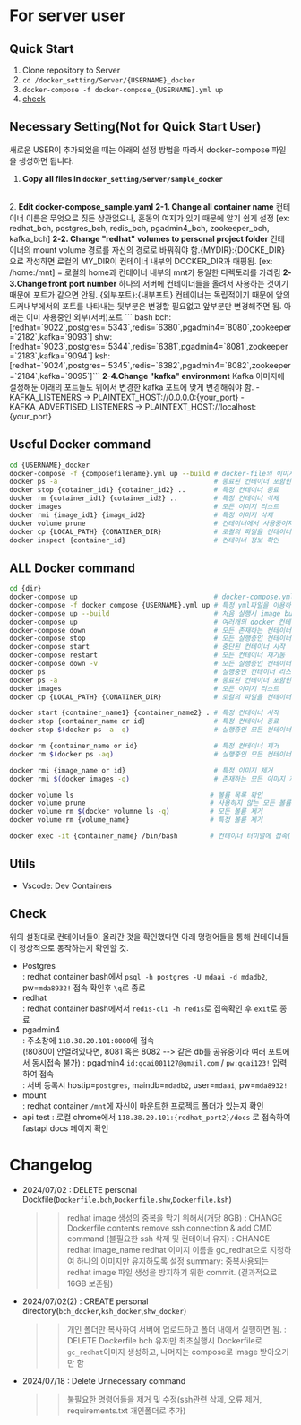 # For server user

## Quick Start
1. Clone repository to Server
2. `cd /docker_setting/Server/{USERNAME}_docker`
3. `docker-compose -f docker-compose_{USERNAME}.yml up`
4. [check](#check)

## Necessary Setting(Not for Quick Start User)
새로운 USER이 추가되었을 때는 아래의 설정 방법을 따라서 docker-compose 파일을 생성하면 됩니다.
1. <b>Copy all files in `docker_setting/Server/sample_docker`</b>
<br>
2. <b>Edit docker-compose_sample.yaml</b>
    <b>2-1. Change all container name</b>
        컨테이너 이름은 무엇으로 짓든 상관없으나, 혼동의 여지가 있기 때문에 알기 쉽게 설정
        [ex: redhat_bch, postgres_bch, redis_bch, pgadmin4_bch, zookeeper_bch, kafka_bch] 
    <b>2-2. Change "redhat" volumes to personal project folder</b> 
         컨테이너의 mount volume 경로를 자신의 경로로 바꿔줘야 함.{MYDIR}:{DOCKE_DIR}으로 작성하면 로컬의 MY_DIR이 컨테이너 내부의 DOCKER_DIR과 매핑됨. 
         [ex: /home:/mnt] = 로컬의 home과 컨테이너 내부의 mnt가 동일한 디렉토리를 가리킴
    <b>2-3.Change front port number</b>
         하나의 서버에 컨테이너들을 올려서 사용하는 것이기 때문에 포트가 같으면 안됨. {외부포트}:{내부포트}
         컨테이너는 독립적이기 때문에 앞의 도커내부에서의 포트를 나타내는 뒷부분은 변경할 필요없고 앞부분만 변경해주면 됨.
         아래는 이미 사용중인 외부(서버)포트
        ``` bash
        bch: [redhat=`9022`,postgres=`5343`,redis=`6380`,pgadmin4=`8080`,zookeeper=`2182`,kafka=`9093`]
        shw: [redhat=`9023`,postgres=`5344`,redis=`6381`,pgadmin4=`8081`,zookeeper=`2183`,kafka=`9094`]
        ksh: [redhat=`9024`,postgres=`5345`,redis=`6382`,pgadmin4=`8082`,zookeeper=`2184`,kafka=`9095`]```
    <b>2-4.Change "kafka" environment</b>
          Kafka 이미지에 설정해둔 아래의 포트들도 위에서 변경한 kafka 포트에 맞게 변경해줘야 함.
        - KAFKA_LISTENERS -> PLAINTEXT_HOST://0.0.0.0:{your_port}
        - KAFKA_ADVERTISED_LISTENERS -> PLAINTEXT_HOST://localhost:{your_port}

## Useful Docker command
```bash
cd {USERNAME}_docker
docker-compose -f {composefilename}.yml up --build # docker-file의 이미지를 빌드하면서 컨테이너 올림.
docker ps -a                                       # 종료된 컨테이너 포함힌 모든 컨테이너 리스트
docker stop {cotainer_id1} {cotainer_id2} ..       # 특정 컨테이너 종료
docker rm {cotainer_id1} {cotainer_id2} ..         # 특정 컨테이너 삭제
docker images                                      # 모든 이미지 리스트
docker rmi {image_id1} {image_id2}                 # 특정 이미지 삭제
docker volume prune                                # 컨테이너에서 사용중이지 않은 volume 삭제
docker cp {LOCAL_PATH} {CONATINER_DIR}             # 로컬의 파일을 컨테이너로 복사
docker inspect {container_id}                      # 컨테이너 정보 확인
```

## ALL Docker command
```bash
cd {dir}
docker-compose up                                  # docker-compose.yml파일 이용하여 컨테이너 생성 및 실행
docker-compose -f docker_compose_{USERNAME}.yml up # 특정 yml파일을 이용하여 컨테이너 생성
docker-compose up --build                          # 처음 실행시 image build 및 컨테이너 실행
docker-compose up                                  # 여러개의 docker 컨테이너 올림
docker-compose down                                # 모든 존재하는 컨테이너 중단 및 제거(주의)
docker-compose stop                                # 모든 실행중인 컨테이너 중단(주의)
docker-compose start                               # 중단된 컨테이너 시작
docker-compose restart                             # 모든 컨테이너 재기동
docker-compose down -v                             # 모든 실행중인 컨테이너 삭제 및 볼륨 삭제
docker ps                                          # 실행중인 컨테이너 리스트
docker ps -a                                       # 종료된 컨테이너 포함힌 모든 컨테이너 리스트
docker images                                      # 모든 이미지 리스트
docker cp {LOCAL_PATH} {CONATINER_DIR}             # 로컬의 파일을 컨테이너로 복사

docker start {container_name1} {container_name2} . # 특정 컨테이너 시작
docker stop {container_name or id}                 # 특정 컨테이너 종료
docker stop $(docker ps -a -q)                     # 실행중인 모든 컨테이너 종료

docker rm {container_name or id}                   # 특정 컨테이너 제거
docker rm $(docker ps -aq)                         # 실행중인 모든 컨테이너 제거

docker rmi {image_name or id}                      # 특정 이미지 제거
docker rmi $(docker images -q)                     # 존재하는 모든 이미지 제거

docker volume ls                                  # 볼륨 목록 확인
docker volume prune                               # 사용하지 않는 모든 볼륨 제거
docker volume rm $(docker volumne ls -q)          # 모든 볼륨 제거
docker volume rm {volume_name}                    # 특정 볼륨 제거

docker exec -it {container_name} /bin/bash        # 컨테이너 터미널에 접속(!postgresql 컨테이너는 /bin/sh)
```

## Utils
- Vscode: Dev Containers

## Check
위의 설정대로 컨테이너들이 올라간 것을 확인했다면 아래 명령어들을 통해 컨테이너들이 정상적으로 동작하는지 확인할 것.
- Postgres <br>
 : redhat container bash에서 `psql -h postgres -U mdaai -d mdadb2`, pw=`mda8932!` 접속 확인후 `\q`로 종료
- redhat <br>
 : redhat container bash에서서 `redis-cli -h redis`로 접속확인 후 `exit`로 종료
- pgadmin4 <br>
 : 주소창에 `118.38.20.101:8080`에 접속 <br>
 (!8080이 안열려있다면, 8081 혹은 8082 --> 같은 db를 공유중이라 여러 포트에서 동시접속 불가)
 : pgadmin4 `id:gcai001127@gmail.com` / `pw:gcai123!` 입력하여 접속 <br>
 : 서버 등록시 hostip=`postgres`, maindb=`mdadb2`, user=`mdaai`, pw=`mda8932!`  
- mount <br>
 : redhat container `/mnt`에 자신이 마운트한 프로젝트 폴더가 있는지 확인
- api test
 : 로컬 chrome에서 `118.38.20.101:{redhat_port2}/docs` 로 접속하여 fastapi docs 페이지 확인

 # Changelog

 - 2024/07/02
 : DELETE personal Dockfile(`Dockerfile.bch`,`Dockerfile.shw`,`Dockerfile.ksh`)
   >> redhat image 생성의 중복을 막기 위해서(개당 8GB)
 : CHANGE Dockerfile contents 
   >> remove ssh connection & add CMD command (불필요한 ssh 삭제 및 컨테이너 유지)
 : CHANGE redhat image_name
   >> redhat 이미지 이름을 gc_redhat으로 지정하여 하나의 이미지만 유지하도록 설정
  summary: 중복사용되는 redhat image 파일 생성을 방지하기 위한 commit. (결과적으로 16GB 보존됨)   

 - 2024/07/02(2)
 : CREATE personal directory(`bch_docker`,`ksh_docker`,`shw_docker`)
   >> 개인 폴더만 복사하여 서버에 업로드하고 폴더 내에서 실행하면 됨.
 : DELETE Dockerfile
   >> bch 유저만 최초실행시 Dockerfile로 `gc_redhat`이미지 생성하고, 나머지는 compose로 image 받아오기만 함

 - 2024/07/18
 : Delete Unnecessary command
   >> 불필요한 명령어들을 제거 및 수정(ssh관련 삭제, 오류 제거, requirements.txt 개인폴더로 추가)
  
